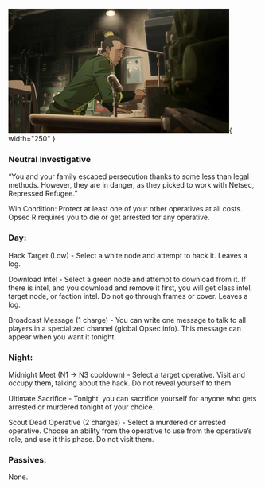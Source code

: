 ![radiooperator.png](Images/radiooperator.png){ width="250" }

### **Neutral Investigative**

“You and your family escaped persecution thanks to some less than legal methods. However, they are in danger, as they picked to work with Netsec, Repressed Refugee.”

Win Condition: Protect at least one of your other operatives at all costs. Opsec R requires you to die or get arrested for any operative.

### **Day:**

Hack Target (Low) - Select a white node and attempt to hack it. Leaves a log.

Download Intel - Select a green node and attempt to download from it. If there is intel, and you download and remove it first, you will get class intel, target node, or faction intel. Do not go through frames or cover. Leaves a log.

Broadcast Message (1 charge) - You can write one message to talk to all players in a specialized channel (global Opsec info). This message can appear when you want it tonight.

### **Night:**

Midnight Meet (N1 -> N3 cooldown) - Select a target operative. Visit and occupy them, talking about the hack. Do not reveal yourself to them.

Ultimate Sacrifice - Tonight, you can sacrifice yourself for anyone who gets arrested or murdered tonight of your choice.

Scout Dead Operative (2 charges) - Select a murdered or arrested operative. Choose an ability from the operative to use from the operative’s role, and use it this phase. Do not visit them.

### **Passives:**

None.